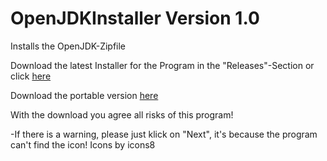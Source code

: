 # OpenJDKInstaller Version 1.0
Installs the OpenJDK-Zipfile

Download the latest Installer for the Program in the "Releases"-Section or click [here](https://github.com/MaxPra/OpenJDKInstaller/releases/download/1.0/OpenJDKInstaller_Setup.exe)

Download the portable version [here](https://github.com/MaxPra/OpenJDKInstaller/blob/master/bin/Debug/OpenJDKInstaller.exe?raw=true)

With the download you agree all risks of this program!

-If there is a warning, please just klick on "Next", it's because the program can't find the icon!
Icons by icons8
